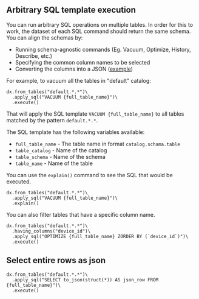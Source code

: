 
## Arbitrary SQL template execution

You can run arbitrary SQL operations on multiple tables. In order for this to work, the dataset of each SQL command should return the same schema. You can align the schemas by:
* Running schema-agnostic commands (Eg. Vacuum, Optimize, History, Describe, etc.)
* Specifying the common column names to be selected
* Converting the columns into a JSON ([example](#select-entire-rows-as-json))

For example, to vacuum all the tables in "default" catalog:

```
dx.from_tables("default.*.*")\
  .apply_sql("VACUUM {full_table_name}")\
  .execute()
```

That will apply the SQL template `VACUUM {full_table_name}` to all tables matched by the pattern `default.*.*`.

The SQL template has the following variables available:
* `full_table_name` - The table name in format `catalog.schama.table`
* `table_catalog` - Name of the catalog
* `table_schema` - Name of the schema
* `table_name` - Name of the table

You can use the `explain()` command to see the SQL that would be executed.

```
dx.from_tables("default.*.*")\
  .apply_sql("VACUUM {full_table_name}")\
  .explain()
```

You can also filter tables that have a specific column name. 

```
dx.from_tables("default.*.*")\
  .having_columns("device_id")\
  .apply_sql("OPTIMIZE {full_table_name} ZORDER BY (`device_id`)")\
  .execute()
```

## Select entire rows as json

```
dx.from_tables("default.*.*")\
  .apply_sql("SELECT to_json(struct(*)) AS json_row FROM {full_table_name}")\
  .execute()
```